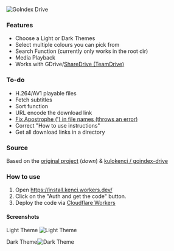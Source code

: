 
![GoIndex Drive](https://raw.githubusercontent.com/kulokenci/goindex-drive/master/go-drive-logo.png)


### Features
* Choose a Light or Dark Themes
* Select multiple colours you can pick from
* Search Function (currently only works in the root dir)
* Media Playback
* Works with GDrive/[ShareDrive (TeamDrive)](https://github.com/kulokenci/goindex-drive/issues/19)


### To-do
* H.264/AV1 playable files
* Fetch subtitles
* Sort function
* URL encode the download link
* [Fix Apostrophe (') in file names (throws an error)](https://github.com/kulokenci/goindex-drive/issues/17)
* Correct "How to use instructions"
* Get all download links in a directory


### Source
Based on the [original project](https://github.com/donwa/goindex) (_down_) & [kulokenci / goindex-drive](https://github.com/kulokenci/goindex-drive)


### How to use
1. Open https://install.kenci.workers.dev/
2. Click on the "Auth and get the code" button.
3. Deploy the code via [Cloudflare Workers](https://workers.cloudflare.com)


#### Screenshots
Light Theme
![Light Theme](https://raw.githubusercontent.com/kulokenci/goindex-drive/master/screenshot/material-light.png)

Dark Theme![Dark Theme](https://raw.githubusercontent.com/kulokenci/goindex-drive/master/screenshot/material-dark.png)

